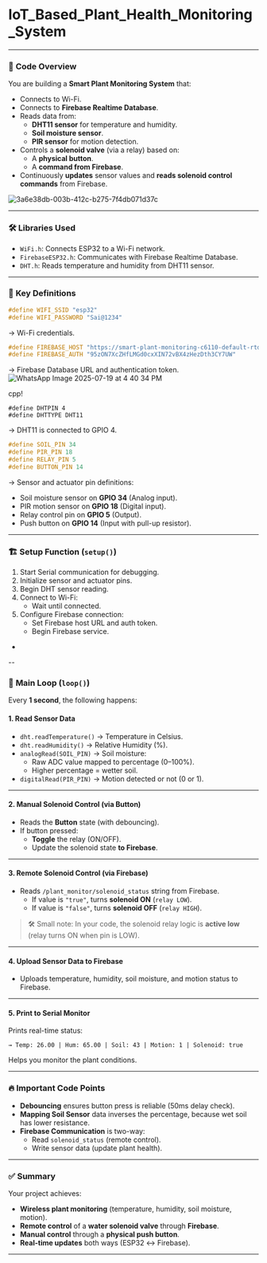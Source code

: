 # IoT_Based_Plant_Health_Monitoring_System

---

### 📜 **Code Overview**

You are building a **Smart Plant Monitoring System** that:
- Connects to Wi-Fi.
- Connects to **Firebase Realtime Database**.
- Reads data from:
  - **DHT11 sensor** for temperature and humidity.
  - **Soil moisture sensor**.
  - **PIR sensor** for motion detection.
- Controls a **solenoid valve** (via a relay) based on:
  - A **physical button**.
  - A **command from Firebase**.
- Continuously **updates** sensor values and **reads solenoid control commands** from Firebase.

![3a6e38db-003b-412c-b275-7f4db071d37c](https://github.com/user-attachments/assets/3ce48658-bd5e-4125-be78-0d921950c15f)

---
### 🛠️ **Libraries Used**
- `WiFi.h`: Connects ESP32 to a Wi-Fi network.
- `FirebaseESP32.h`: Communicates with Firebase Realtime Database.
- `DHT.h`: Reads temperature and humidity from DHT11 sensor.

---

### 🔧 **Key Definitions**

```cpp
#define WIFI_SSID "esp32"
#define WIFI_PASSWORD "Sai@1234"
```
→ Wi-Fi credentials.

```cpp
#define FIREBASE_HOST "https://smart-plant-monitoring-c6110-default-rtdb.firebaseio.com/"
#define FIREBASE_AUTH "95zON7XcZHfLMGd0cxXIN72vBX4zHezDth3CY7UW"
```
→ Firebase Database URL and authentication token.
![WhatsApp Image 2025-07-19 at 4 40 34 PM](https://github.com/user-attachments/assets/c3b7f1f9-63f0-427d-84d1-89200de080d8)

cpp!
```
#define DHTPIN 4
#define DHTTYPE DHT11
```
→ DHT11 is connected to GPIO 4.

```cpp
#define SOIL_PIN 34
#define PIR_PIN 18
#define RELAY_PIN 5
#define BUTTON_PIN 14
```
→ Sensor and actuator pin definitions:
- Soil moisture sensor on **GPIO 34** (Analog input).
- PIR motion sensor on **GPIO 18** (Digital input).
- Relay control pin on **GPIO 5** (Output).
- Push button on **GPIO 14** (Input with pull-up resistor).

---

### 🏗️ **Setup Function (`setup()`)**
1. Start Serial communication for debugging.
2. Initialize sensor and actuator pins.
3. Begin DHT sensor reading.
4. Connect to Wi-Fi:
   - Wait until connected.
5. Configure Firebase connection:
   - Set Firebase host URL and auth token.
   - Begin Firebase service.
-
--

### 🔁 **Main Loop (`loop()`)**
Every **1 second**, the following happens:

#### 1. **Read Sensor Data**
- `dht.readTemperature()` → Temperature in Celsius.
- `dht.readHumidity()` → Relative Humidity (%).
- `analogRead(SOIL_PIN)` → Soil moisture:
  - Raw ADC value mapped to percentage (0–100%).
  - Higher percentage = wetter soil.
- `digitalRead(PIR_PIN)` → Motion detected or not (0 or 1).

---

#### 2. **Manual Solenoid Control (via Button)**
- Reads the **Button** state (with debouncing).
- If button pressed:
  - **Toggle** the relay (ON/OFF).
  - Update the solenoid state **to Firebase**.

---

#### 3. **Remote Solenoid Control (via Firebase)**
- Reads `/plant_monitor/solenoid_status` string from Firebase.
  - If value is `"true"`, turns **solenoid ON** (`relay LOW`).
  - If value is `"false"`, turns **solenoid OFF** (`relay HIGH`).

> 🛠 Small note: In your code, the solenoid relay logic is **active low** (relay turns ON when pin is LOW).

---

#### 4. **Upload Sensor Data to Firebase**
- Uploads temperature, humidity, soil moisture, and motion status to Firebase.

---

#### 5. **Print to Serial Monitor**
Prints real-time status:
```plaintext
→ Temp: 26.00 | Hum: 65.00 | Soil: 43 | Motion: 1 | Solenoid: true
```
Helps you monitor the plant conditions.

---

### 🔥 **Important Code Points**

- **Debouncing** ensures button press is reliable (50ms delay check).
- **Mapping Soil Sensor** data inverses the percentage, because wet soil has lower resistance.
- **Firebase Communication** is two-way:
  - Read `solenoid_status` (remote control).
  - Write sensor data (update plant health).

---

### ✅ **Summary**
Your project achieves:
- **Wireless plant monitoring** (temperature, humidity, soil moisture, motion).
- **Remote control** of a **water solenoid valve** through **Firebase**.
- **Manual control** through a **physical push button**.
- **Real-time updates** both ways (ESP32 ↔ Firebase).

---
